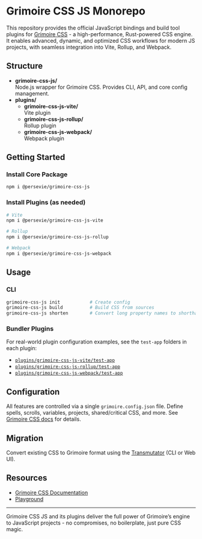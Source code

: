 # Grimoire CSS JS Monorepo

This repository provides the official JavaScript bindings and build tool plugins for [Grimoire CSS](https://github.com/persevie/grimoire-css) - a high-performance, Rust-powered CSS engine. It enables advanced, dynamic, and optimized CSS workflows for modern JS projects, with seamless integration into Vite, Rollup, and Webpack.

## Structure

- **grimoire-css-js/**  
  Node.js wrapper for Grimoire CSS. Provides CLI, API, and core config management.
- **plugins/**
  - **grimoire-css-js-vite/**  
    Vite plugin
  - **grimoire-css-js-rollup/**  
    Rollup plugin
  - **grimoire-css-js-webpack/**  
    Webpack plugin

## Getting Started

### Install Core Package

```bash
npm i @persevie/grimoire-css-js
```

### Install Plugins (as needed)

```bash
# Vite
npm i @persevie/grimoire-css-js-vite

# Rollup
npm i @persevie/grimoire-css-js-rollup

# Webpack
npm i @persevie/grimoire-css-js-webpack
```

## Usage

### CLI

```bash
grimoire-css-js init           # Create config
grimoire-css-js build          # Build CSS from sources
grimoire-css-js shorten        # Convert long property names to shorthands
```

### Bundler Plugins

For real-world plugin configuration examples, see the `test-app` folders in each plugin:

- [`plugins/grimoire-css-js-vite/test-app`](./plugins/grimoire-css-js-vite/test-app)
- [`plugins/grimoire-css-js-rollup/test-app`](./plugins/grimoire-css-js-rollup/test-app)
- [`plugins/grimoire-css-js-webpack/test-app`](./plugins/grimoire-css-js-webpack/test-app)

## Configuration

All features are controlled via a single `grimoire.config.json` file. Define spells, scrolls, variables, projects, shared/critical CSS, and more. See [Grimoire CSS docs](https://github.com/persevie/grimoire-css#configuration) for details.

## Migration

Convert existing CSS to Grimoire format using the [Transmutator](https://github.com/persevie/grimoire-css-transmutator) (CLI or Web UI).

## Resources

- [Grimoire CSS Documentation](https://github.com/persevie/grimoire-css)
- [Playground](https://grimoirecss.com/playground)

---

Grimoire CSS JS and its plugins deliver the full power of Grimoire’s engine to JavaScript projects - no compromises, no boilerplate, just pure CSS magic.
